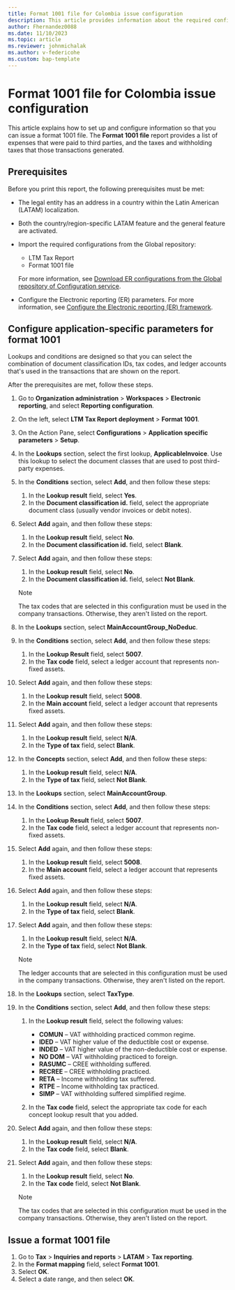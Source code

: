 ```yaml
---
title: Format 1001 file for Colombia issue configuration
description: This article provides information about the required configuration for issuing the format 1001 file for Colombia. 
author: Fhernandez0088 
ms.date: 11/10/2023 
ms.topic: article
ms.reviewer: johnmichalak
ms.author: v-federicohe
ms.custom: bap-template
---
```


# Format 1001 file for Colombia issue configuration

This article explains how to set up and configure information so that you can issue a format 1001 file. The **Format 1001 file** report provides a list of expenses that were paid to third parties, and the taxes and withholding taxes that those transactions generated.

## Prerequisites

Before you print this report, the following prerequisites must be met:

- The legal entity has an address in a country within the Latin American (LATAM) localization.
- Both the country/region-specific LATAM feature and the general feature are activated.
- Import the required configurations from the Global repository:

    - LTM Tax Report
    - Format 1001 file

    For more information, see [Download ER configurations from the Global repository of Configuration service](../../../fin-ops-core/dev-itpro/analytics/er-download-configurations-global-repo.md).

- Configure the Electronic reporting (ER) parameters. For more information, see [Configure the Electronic reporting (ER) framework](../../../fin-ops-core/dev-itpro/analytics/electronic-reporting-er-configure-parameters.md).

## Configure application-specific parameters for format 1001

Lookups and conditions are designed so that you can select the combination of document classification IDs, tax codes, and ledger accounts that's used in the transactions that are shown on the report.

After the prerequisites are met, follow these steps.

1. Go to **Organization administration** \> **Workspaces** \> **Electronic reporting**, and select **Reporting configuration**.
2. On the left, select **LTM Tax Report deployment** \> **Format 1001**.
3. On the Action Pane, select **Configurations** \> **Application specific parameters** \> **Setup**.
4. In the **Lookups** section, select the first lookup, **ApplicableInvoice**. Use this lookup to select the document classes that are used to post third-party expenses.
5. In the **Conditions** section, select **Add**, and then follow these steps:

    1. In the **Lookup result** field, select **Yes**.
    2. In the **Document classification id.** field, select the appropriate document class (usually vendor invoices or debit notes). 

6. Select **Add** again, and then follow these steps:

    1. In the **Lookup result** field, select **No**.
    2. In the **Document classification id.** field, select **Blank**.

7. Select **Add** again, and then follow these steps:

    1. In the **Lookup result** field, select **No**.
    2. In the **Document classification id.** field, select **Not Blank**.

    > [!NOTE]
    > The tax codes that are selected in this configuration must be used in the company transactions. Otherwise, they aren't listed on the report.

8. In the **Lookups** section, select **MainAccountGroup\_NoDeduc**.
9. In the **Conditions** section, select **Add**, and then follow these steps:

    1. In the **Lookup Result** field, select **5007**.
    2. In the **Tax code** field, select a ledger account that represents non-fixed assets. 

10. Select **Add** again, and then follow these steps:

    1. In the **Lookup result** field, select **5008**.
    2. In the **Main account** field, select a ledger account that represents fixed assets. 

11. Select **Add** again, and then follow these steps:

    1. In the **Lookup result** field, select **N/A**.
    2. In the **Type of tax** field, select **Blank**.

12. In the **Concepts** section, select **Add**, and then follow these steps:

    1. In the **Lookup result** field, select **N/A**.
    2. In the **Type of tax** field, select **Not Blank**.

13. In the **Lookups** section, select **MainAccountGroup**.
14. In the **Conditions** section, select **Add**, and then follow these steps:

    1. In the **Lookup Result** field, select **5007**.
    2. In the **Tax code** field, select a ledger account that represents non-fixed assets.

15. Select **Add** again, and then follow these steps:

    1. In the **Lookup result** field, select **5008**.
    2. In the **Main account** field, select a ledger account that represents fixed assets. 

16. Select **Add** again, and then follow these steps:

    1. In the **Lookup result** field, select **N/A**.
    2. In the **Type of tax** field, select **Blank**.

17. Select **Add** again, and then follow these steps:

    1. In the **Lookup result** field, select **N/A**.
    2. In the **Type of tax** field, select **Not Blank**.

    > [!NOTE]
    > The ledger accounts that are selected in this configuration must be used in the company transactions. Otherwise, they aren't listed on the report.

18. In the **Lookups** section, select **TaxType**.
19. In the **Conditions** section, select **Add**, and then follow these steps:

    1. In the **Lookup result** field, select the following values:

        - **COMUN** – VAT withholding practiced common regime.
        - **IDED** – VAT higher value of the deductible cost or expense.
        - **INDED** – VAT higher value of the non-deductible cost or expense.
        - **NO DOM** – VAT withholding practiced to foreign.
        - **RASUMC** – CREE withholding suffered.
        - **RECREE** – CREE withholding practiced.
        - **RETA** – Income withholding tax suffered.
        - **RTPE** – Income withholding tax practiced.
        - **SIMP** – VAT withholding suffered simplified regime.

    2. In the **Tax code** field, select the appropriate tax code for each concept lookup result that you added.

20. Select **Add** again, and then follow these steps:

    1. In the **Lookup result** field, select **N/A**.
    2. In the **Tax code** field, select **Blank**.

21. Select **Add** again, and then follow these steps:

    1. In the **Lookup result** field, select **No**.
    2. In the **Tax code** field, select **Not Blank**.

    > [!NOTE]
    > The tax codes that are selected in this configuration must be used in the company transactions. Otherwise, they aren't listed on the report.

## Issue a format 1001 file

1. Go to **Tax** \> **Inquiries and reports** \> **LATAM** \> **Tax reporting**.
2. In the **Format mapping** field, select **Format 1001**.
3. Select **OK**.
4. Select a date range, and then select **OK**.
